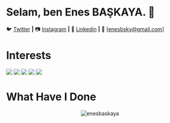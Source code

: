 # Selam, ben Enes BAŞKAYA. 👋
🐦 [Twitter][Twitter] **|** 
📷 [Instagram][Instagram] **|** 
👔 [Linkedin][Linkedin] **|** 
📧 [enesbsky@gmail.com]

[twitter]: https://twitter.com/enesbaskayaa
[instagram]: https://instagram.com/enesbaskayaa
[linkedin]: https://linkedin.com/in/enesnbaskaya

# Interests
[![](https://img.shields.io/badge/python-cD1?style=for-the-badge&logo=python)]()
[![](https://img.shields.io/badge/pandas-cD1?style=for-the-badge&logo=pandas)]()
[![](https://img.shields.io/badge/numpy-cD1?style=for-the-badge&logo=numpy)]()
[![](https://img.shields.io/badge/mysql-cD1?style=for-the-badge&logo=mysql)]()
[![](https://img.shields.io/badge/flutter-cD1?style=for-the-badge&logo=flutter)]()

# What Have I Done
<p align="center"> <img src="https://github-readme-stats.vercel.app/api?username=enesbaskaya&show_icons=true" alt="enesbaskaya" /> </p> 

